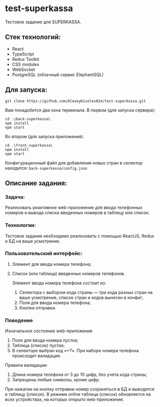 # test-superkassa
Тестовое задание для SUPERKASSA.

## Стек технологий:
* React
* TypeScript
* Redux Toolkit
* CSS modules
* WebSocket
* PostgreSQL (облачный сервис ElephantSQL)

## Для запуска:
```
git clone https://github.com/AlexeyKiselev824/test-superkassa.git
```
Вам понадобится два окна терминала. В первом (для запуска сервера):
```
cd .\back-superkassa\
npm install
npm start
```
Во втором (для запуска приложения):
```
cd .\front-superkassa\
npm install
npm start
```
Конфигурационный файл для добавления новых стран в селектор находится:
`back-superkassa/config.json`

## Описание задания:
### Задача:
Реализовать реактивное web-приложение для ввода телефонных номеров и вывода списка введенных номеров в таблицу или список.

### Технологии:
Тестовое задание необходимо реализовать с помощью ReactJS, Redux и БД на ваше усмотрение.

### Пользовательский интерфейс:
1. Элемент для ввода номера телефона;
2. Список (или таблица) введенных номеров телефонов.

    Элемент ввода номера телефона состоит из:
    1. Селектора с выбором кода страны — три кода разных стран на ваше усмотрение, список стран и кодов вынесен в конфиг;
    2. Поля для ввода номера телефона;
    3. Кнопки отправки.

### Поведение
Изначальное состояние web-приложения
1. Поле для ввода номера пустое;
2. Таблица (список) пустая;
3. В селекторе выбран код «+7».
При наборе номера телефона происходит валидация.

Правила валидации:
1. Длина номера телефона от 3 до 10 цифр, без учета кода страны;
2. Запрещены любые символы, кроме цифр.

При нажатии на кнопку отправки номер сохраняться в БД и выводится в таблицу (список). В режиме online таблица (список) обновляется на всех устройствах, на которых открыто web-приложение.
